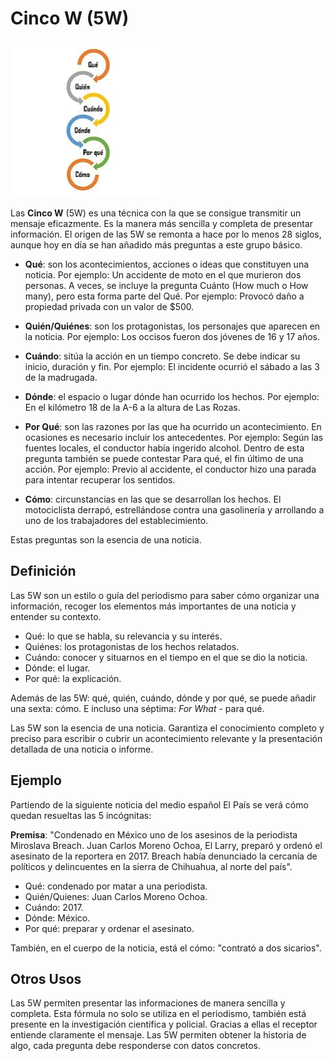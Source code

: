 # Cinco W (5W)

![cinco_w](assets/../../../../assets/images/cinco_w.webp)

Las **Cinco W** (5W) es una técnica con la que se consigue transmitir un mensaje eficazmente. Es la manera más sencilla y completa de presentar información. El origen de las 5W se remonta a hace por lo menos 28 siglos, aunque hoy en día se han añadido más preguntas a este grupo básico.

- **Qué**: son los acontecimientos, acciones o ideas que constituyen una noticia. Por ejemplo: Un accidente de moto en el que murieron dos personas. A veces, se incluye la pregunta Cuánto (How much o How many), pero esta forma parte del Qué. Por ejemplo: Provocó daño a propiedad privada con un valor de $500.

- **Quién/Quiénes**: son los protagonistas, los personajes que aparecen en la noticia. Por ejemplo: Los occisos fueron dos jóvenes de 16 y 17 años.

- **Cuándo**: sitúa la acción en un tiempo concreto. Se debe indicar su inicio, duración y fin. Por ejemplo: El incidente ocurrió el sábado a las 3 de la madrugada.

- **Dónde**: el espacio o lugar dónde han ocurrido los hechos. Por ejemplo: En el kilómetro 18 de la A-6 a la altura de Las Rozas.

- **Por Qué**: son las razones por las que ha ocurrido un acontecimiento. En ocasiones es necesario incluir los antecedentes. Por ejemplo: Según las fuentes locales, el conductor había ingerido alcohol. Dentro de esta pregunta también se puede contestar Para qué, el fin último de una acción. Por ejemplo: Previo al accidente, el conductor hizo una parada para intentar recuperar los sentidos.

- **Cómo**: circunstancias en las que se desarrollan los hechos. El motociclista derrapó, estrellándose contra una gasolinería y arrollando a uno de los trabajadores del establecimiento.

Estas preguntas son la esencia de una noticia.

## Definición

Las 5W son un estilo o guía del periodismo para saber cómo organizar una información, recoger los elementos más importantes de una noticia y entender su contexto.

- Qué: lo que se habla, su relevancia y su interés.
- Quiénes: los protagonistas de los hechos relatados.
- Cuándo: conocer y situarnos en el tiempo en el que se dio la noticia.
- Dónde: el lugar.
- Por qué: la explicación.

Además de las 5W: qué, quién, cuándo, dónde y por qué, se puede añadir una sexta: cómo. E incluso una séptima: *For What* - para qué.

Las 5W son la esencia de una noticia. Garantiza el conocimiento completo y preciso para escribir o cubrir un acontecimiento relevante y la presentación detallada de una noticia o informe.

## Ejemplo

Partiendo de la siguiente noticia del medio español El País se verá cómo quedan resueltas las 5 incógnitas:

**Premisa**: "Condenado en México uno de los asesinos de la periodista Miroslava Breach. Juan Carlos Moreno Ochoa, El Larry, preparó y ordenó el asesinato de la reportera en 2017. Breach había denunciado la cercanía de políticos y delincuentes en la sierra de Chihuahua, al norte del país".

- Qué: condenado por matar a una periodista.
- Quién/Quienes: Juan Carlos Moreno Ochoa.
- Cuándo: 2017.
- Dónde: México.
- Por qué: preparar y ordenar el asesinato.

También, en el cuerpo de la noticia, está el cómo: "contrató a dos sicarios".

## Otros Usos

Las 5W permiten presentar las informaciones de manera sencilla y completa. Esta fórmula no solo se utiliza en el periodismo, también está presente en la investigación científica y policial. Gracias a ellas el receptor entiende claramente el mensaje. Las 5W permiten obtener la historia de algo, cada pregunta debe responderse con datos concretos.
